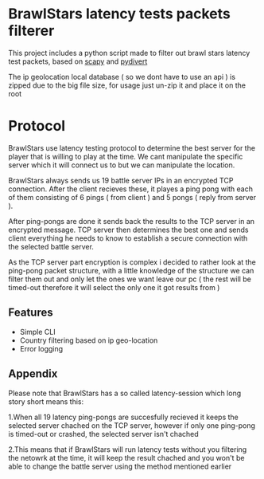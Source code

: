 
# BrawlStars latency tests packets filterer

This project includes a python script made to filter out brawl stars latency test packets, based on [scapy](https://pypi.org/project/scapy/) and [pydivert](https://pypi.org/project/pydivert/)

The ip geolocation local database ( so we dont have to use an api ) is zipped due to the big file size, for usage just un-zip it and place it on the root

# Protocol

BrawlStars use latency testing protocol to determine the best server for the player that is willing to play at the time. We cant manipulate the specific server which it will connect us to but we can manipulate the location.

BrawlStars always sends us 19 battle server IPs in an encrypted TCP connection. After the client recieves these, it playes a ping pong with each of them consisting of 6 pings ( from client ) and 5 pongs ( reply from server ).

After ping-pongs are done it sends back the results to the TCP server in an encrypted message. TCP server then determines the best one and sends client everything he needs to know to establish a secure connection with the selected battle server.

As the TCP server part encryption is complex i decided to rather look at the ping-pong packet structure, with a little knowledge of the structure we can filter them out and only let the ones we want leave our pc ( the rest will be timed-out therefore it will select the only one it got results from )

## Features

- Simple CLI
- Country filtering based on ip geo-location
- Error logging


## Appendix

Please note that BrawlStars has a so called latency-session which long story short means this:

1.When all 19 latency ping-pongs are succesfully recieved it keeps the selected server chached on the TCP server, however if only one ping-pong is timed-out or crashed, the selected server isn't chached

2.This means that if BrawlStars will run latency tests without you filtering the netowrk at the time, it will keep the result chached and you won't be able to change the battle server using the method mentioned earlier

